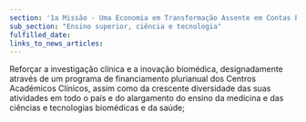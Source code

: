 ```yaml
---
section: '1a Missão - Uma Economia em Transformação Assente em Contas Equilibradas'
sub_section: "Ensino superior, ciência e tecnologia"
fulfilled_date:
links_to_news_articles:
---
```


Reforçar a investigação clínica e a inovação biomédica, designadamente através de um programa de financiamento plurianual dos Centros Académicos Clínicos, assim como da crescente diversidade das suas atividades em todo o país e do alargamento do ensino da medicina e das ciências e tecnologias biomédicas e da saúde;